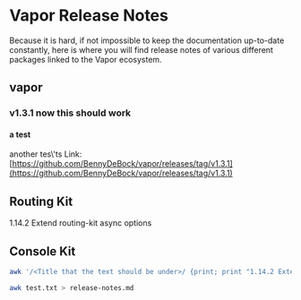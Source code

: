 # Vapor Release Notes

Because it is hard, if not impossible to keep the documentation up-to-date constantly, here is where you will find release notes of various different packages linked to the Vapor ecosystem.

## vapor 

### v1.3.1 now this should work  
#### a test

another tes\\'ts 
Link: [https://github.com/BennyDeBock/vapor/releases/tag/v1.3.1](https://github.com/BennyDeBock/vapor/releases/tag/v1.3.1) 




## Routing Kit
1.14.2 Extend routing-kit async options



## Console Kit

<!--Store updated release-notes in temp file -->
```bash
awk '/<Title that the text should be under>/ {print; print "1.14.2 Extend routing-kit async options"; next}1' release-notes.md > test.txt
```

<!--Replace release-notes with updated release notes -->
```bash
awk test.txt > release-notes.md
```
